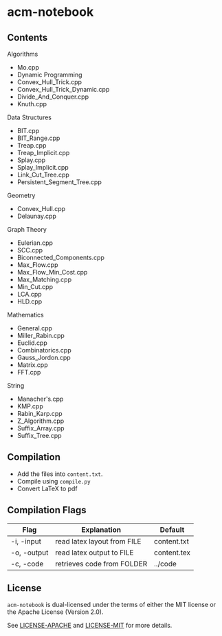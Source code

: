 # acm-notebook

## Contents

Algorithms
 - Mo.cpp
 - Dynamic Programming
 - Convex_Hull_Trick.cpp
 - Convex_Hull_Trick_Dynamic.cpp
 - Divide_And_Conquer.cpp
 - Knuth.cpp

Data Structures
 - BIT.cpp
 - BIT_Range.cpp
 - Treap.cpp
 - Treap_Implicit.cpp
 - Splay.cpp
 - Splay_Implicit.cpp
 - Link_Cut_Tree.cpp
 - Persistent_Segment_Tree.cpp

Geometry
 - Convex_Hull.cpp
 - Delaunay.cpp

Graph Theory
 - Eulerian.cpp
 - SCC.cpp
 - Biconnected_Components.cpp
 - Max_Flow.cpp
 - Max_Flow_Min_Cost.cpp
 - Max_Matching.cpp
 - Min_Cut.cpp
 - LCA.cpp
 - HLD.cpp

Mathematics
 - General.cpp
 - Miller_Rabin.cpp
 - Euclid.cpp
 - Combinatorics.cpp
 - Gauss_Jordon.cpp
 - Matrix.cpp
 - FFT.cpp

String
 - Manacher's.cpp
 - KMP.cpp
 - Rabin_Karp.cpp
 - Z_Algorithm.cpp
 - Suffix_Array.cpp
 - Suffix_Tree.cpp

## Compilation

 - Add the files into `content.txt`.
 - Compile using `compile.py`
 - Convert LaTeX to pdf
 
## Compilation Flags

| Flag        | Explanation                 | Default     |
|-------------|-----------------------------|-------------|
| -i, -input  | read latex layout from FILE | content.txt |
| -o, -output | read latex output to FILE   | content.tex |
| -c, -code   | retrieves code from FOLDER  | ../code     |

## License

`acm-notebook` is dual-licensed under the terms of either the MIT license or the Apache License
(Version 2.0).

See [LICENSE-APACHE](LICENSE-APACHE) and [LICENSE-MIT](LICENSE-MIT) for more details.
